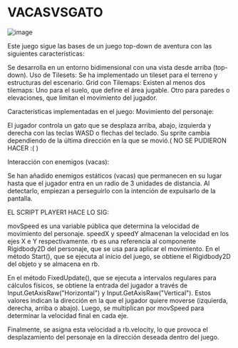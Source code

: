 # VACASVSGATO

![image](https://github.com/user-attachments/assets/0377e4fc-8b4c-49d6-a554-71af25d924be)


Este juego sigue las bases de un juego top-down de aventura con las siguientes características:

Se desarrolla en un entorno bidimensional con una vista desde arriba (top-down).
Uso de Tilesets: Se ha implementado un tileset para el terreno y estructuras del escenario.
Grid con Tilemaps: Existen al menos dos tilemaps:
Uno para el suelo, que define el área jugable.
Otro para paredes o elevaciones, que limitan el movimiento del jugador.

Características implementadas en el juego:
Movimiento del personaje:

El jugador controla un gato que se desplaza arriba, abajo, izquierda y derecha con las teclas WASD o flechas del teclado.
Su sprite cambia dependiendo de la última dirección en la que se movió.(   NO SE PUDIERON HACER :(   )


Interacción con enemigos (vacas):

Se han añadido enemigos estáticos (vacas) que permanecen en su lugar hasta que el jugador entra en un radio de 3 unidades de distancia.
Al detectarlo, empiezan a perseguirlo con la intención de expulsarlo de la pantalla.









EL SCRIPT PLAYER1 HACE LO SIG:

movSpeed es una variable pública que determina la velocidad de movimiento del personaje. 
speedX y speedY almacenan la velocidad en los ejes X e Y respectivamente.
rb es una referencia al componente Rigidbody2D del personaje, que se usa para aplicar el movimiento.
En el método Start(), que se ejecuta al inicio del juego, se obtiene el Rigidbody2D del objeto y se almacena en rb.

En el método FixedUpdate(), que se ejecuta a intervalos regulares para cálculos físicos, se obtiene la entrada del jugador a través de Input.GetAxisRaw("Horizontal") y Input.GetAxisRaw("Vertical"). Estos valores indican la dirección en la que el jugador quiere moverse (izquierda, derecha, arriba o abajo). Luego, se multiplican por movSpeed para determinar la velocidad final en cada eje.

Finalmente, se asigna esta velocidad a rb.velocity, lo que provoca el desplazamiento del personaje en la dirección deseada dentro del juego.
